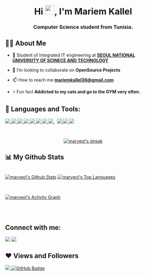 <h1 align="center">Hi <img src="https://raw.githubusercontent.com/MartinHeinz/MartinHeinz/master/wave.gif" width="30px">, I'm Mariem Kallel</h1>
<h3 align="center">Computer Science student from Tunisia.</h3>


## 🙋‍♂️ About Me

- 🔭 Student of Integrated IT engineering at **[SEOUL NATIONAL UNIVERSITY OF SCINECE AND TECHNOLOGY](https://en.seoultech.ac.kr/)**

- 👯 I’m looking to collaborate on **OpenSource Projects**

- 📫 How to reach me **mariemkallel36@gmail.com**

- ⚡ Fun fact **Addicted to my cats and go to the GYM very often.**

## 🚀 Languages and Tools:

<p align="left"> 
    <a href="https://www.java.com" target="_blank"> <img src="https://img.icons8.com/color/48/000000/java-coffee-cup-logo.png"/> </a>
    <a href="https://spring.io/projects/spring-boot" target="_blank"> <img src="https://img.icons8.com/color/48/000000/spring-logo.png"/> </a> 
    <a href="https://developer.mozilla.org/en-US/docs/Web/JavaScript" target="_blank"> <img src="https://img.icons8.com/color/48/000000/javascript.png"/> </a> 
    <a href="https://www.w3.org/html/" target="_blank"> <img src="https://img.icons8.com/color/48/000000/html-5.png"/> </a> 
    <a href="https://www.w3schools.com/css/" target="_blank"> <img src="https://img.icons8.com/color/48/000000/css3.png"/> </a> 
    <a href="https://getbootstrap.com" target="_blank"> <img src="https://img.icons8.com/color/48/000000/bootstrap.png"/> </a> 
    <a href="https://www.python.org" target="_blank"> <img src="https://img.icons8.com/color/48/000000/python.png"/> </a> 
    <a style="padding-right:8px;" href="https://www.mysql.com/" target="_blank"> <img src="https://img.icons8.com/fluent/50/000000/mysql-logo.png"/> </a>
    <a href="https://git-scm.com/" target="_blank"> <img src="https://img.icons8.com/color/48/000000/git.png"/> </a> 
    <a href="" target="_blank"><img src="https://img.icons8.com/officel/40/000000/php-logo.png"/> </a>
    <a href="" target="_blank"><img src="https://img.icons8.com/color/40/000000/c-plus-plus-logo.png"/></a>
</p>

<!-- [![React Badge](https://img.shields.io/badge/-React-61DBFB?style=for-the-badge&labelColor=black&logo=react&logoColor=61DBFB)](#)  [![Javascript Badge](https://img.shields.io/badge/-Javascript-F0DB4F?style=for-the-badge&labelColor=black&logo=javascript&logoColor=F0DB4F)](#) [![Typescript Badge](https://img.shields.io/badge/-Typescript-007acc?style=for-the-badge&labelColor=black&logo=typescript&logoColor=007acc)](#) [![Nodejs Badge](https://img.shields.io/badge/-Nodejs-3C873A?style=for-the-badge&labelColor=black&logo=node.js&logoColor=3C873A)](#) [![GraphQL Badge](https://img.shields.io/badge/-GraphQl-e535ab?style=for-the-badge&labelColor=black&logo=node.js&logoColor=e535ab)](#) -->
<br/>

<p align="center">
    <a href="https://github.com/maryeol/github-readme-streak-stats">
        <img title="🔥 Get streak stats for your profile at git.io/streak-stats" alt="maryeol's streak" src="https://github-readme-streak-stats.herokuapp.com/?user=maryeol&theme=black-ice&hide_border=true&stroke=0000&background=060A0CD0"/>
    </a>
</p>

## 📊 My Github Stats

  <br/>
    <a href="https://github.com/maryeol/github-readme-stats"><img alt="maryeol's Github Stats" src="https://github-readme-stats.vercel.app/api?username=maryeol&show_icons=true&count_private=true&theme=react&hide_border=true&bg_color=0D1117" /></a>
  <a href="https://github.com/maryeol/github-readme-stats"><img alt="maryeol's Top Languages" src="https://github-readme-stats.vercel.app/api/top-langs/?username=maryeol&langs_count=8&count_private=true&layout=compact&theme=react&hide_border=true&bg_color=0D1117" /></a>
<br/>
<br/>
<br/>

<a href="https://github.com/maryeol/github-readme-activity-graph"><img alt="maryeol's Activity Graph" src="https://activity-graph.herokuapp.com/graph?username=maryeol&bg_color=0D1117&color=5BCDEC&line=5BCDEC&point=FFFFFF&hide_border=true" /></a>

<br/>
<br/>

## Connect with me:
<p align="left">

<a href = "https://www.linkedin.com/in/mariem-kallel/"><img src="https://img.icons8.com/fluent/48/000000/linkedin.png"/></a>
<a href = "https://twitter.com/maryeol_21"><img src="https://img.icons8.com/fluent/48/000000/twitter.png"/></a>

</p>

## ❤ Views and Followers
<a href="https://github.com/Meghna-DAS/github-profile-views-counter">
    <img src="https://komarev.com/ghpvc/?username=maryeol">
</a>
<a href="https://github.com/maryeol?tab=followers"><img src="https://img.shields.io/github/followers/maryeol?label=Followers&style=social" alt="GitHub Badge"></a>
